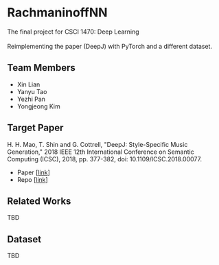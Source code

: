 # RachmaninoffNN

The final project for CSCI 1470: Deep Learning  
&nbsp;  
Reimplementing the paper (DeepJ) with PyTorch and a different dataset.

## Team Members
* Xin Lian
* Yanyu Tao
* Yezhi Pan
* Yongjeong Kim

## Target Paper
H. H. Mao, T. Shin and G. Cottrell, "DeepJ: Style-Specific Music Generation," 2018 IEEE 12th International Conference on Semantic Computing (ICSC), 2018, pp. 377-382, doi: 10.1109/ICSC.2018.00077.  
* Paper [[link](https://ieeexplore.ieee.org/document/8334500)]  
* Repo [[link](https://github.com/calclavia/DeepJ)]

## Related Works
TBD


## Dataset
TBD

